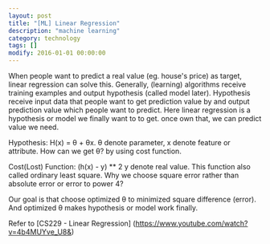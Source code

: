 ```yaml
---
layout: post
title: "[ML] Linear Regression"
description: "machine learning"
category: technology
tags: []
modify: 2016-01-01 00:00:00
---
```

   When people want to predict a real value (eg. house's price) as target, linear regression can 
 solve this.
   Generally, (learning) algorithms receive training examples and output hypothesis (called model later). 
 Hypothesis receive input data that people want to get prediction value by and output prediction value which people want to predict. 
 Here linear regression is a hypothesis or model we finally want to to get. once own that, we can predict value we need.
 
   Hypothesis: H(x) = θ + θx. θ denote parameter, x denote feature or attribute. How can we get 
   θ? by using cost function.
   
   Cost(Lost) Function: (h(x) - y) ** 2  y denote real value. This function also called ordinary 
 least square. Why we choose square error rather than absolute error or error to power 4?
 
   Our goal is that choose optimized θ to minimized square difference (error). And optimized θ 
 makes hypothesis or model work finally. 
 
 Refer to [CS229 - Linear Regression] (https://www.youtube.com/watch?v=4b4MUYve_U8&)
   
   
       

